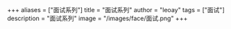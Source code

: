 +++
aliases = ["面试系列"]
title = "面试系列"
author = "leoay"
tags = ["面试"]
description = "面试系列"
image = "/images/face/面试.png"
+++

